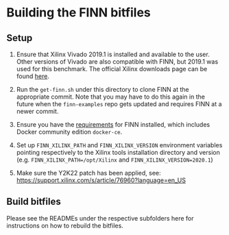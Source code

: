 # Building the FINN bitfiles


## Setup

1. Ensure that Xilinx Vivado 2019.1 is installed and available to the user. Other versions of Vivado are also compatible with FINN, but 2019.1 was used for this benchmark. The official Xilinx downloads page can be found [here](https://www.xilinx.com/support/download/index.html/content/xilinx/en/downloadNav/vivado-design-tools/archive.html).

2. Run the `get-finn.sh` under this directory to clone FINN at the appropriate commit. Note that you may have
to do this again in the future when the `finn-examples` repo gets updated and requires FINN at a newer commit.

3. Ensure you have the [requirements](https://finn.readthedocs.io/en/latest/getting_started.html#requirements) for FINN installed, which includes
Docker community edition `docker-ce`.

4. Set up ``FINN_XILINX_PATH`` and ``FINN_XILINX_VERSION`` environment variables pointing respectively to the Xilinx tools installation directory and version (e.g. ``FINN_XILINX_PATH=/opt/Xilinx`` and ``FINN_XILINX_VERSION=2020.1``)

5. Make sure the Y2K22 patch has been applied, see: https://support.xilinx.com/s/article/76960?language=en_US

## Build bitfiles

Please see the READMEs under the respective subfolders here for instructions on how to rebuild the bitfiles.
